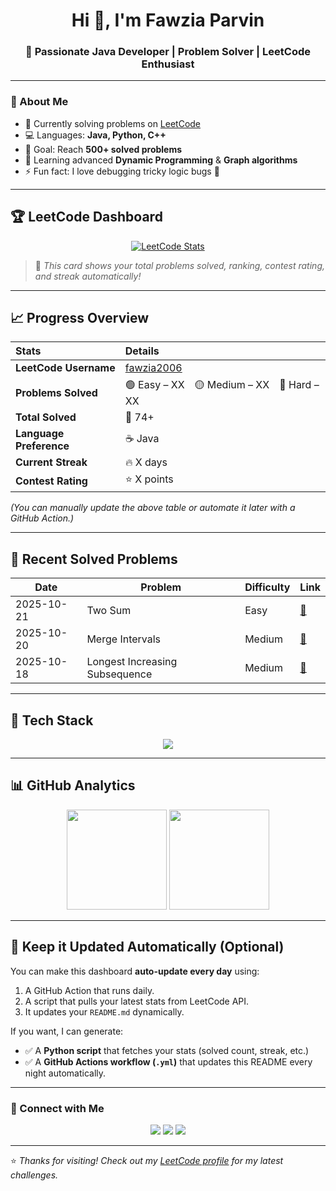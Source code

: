 <h1 align="center">Hi 👋, I'm Fawzia Parvin</h1>
<h3 align="center">🚀 Passionate Java Developer | Problem Solver | LeetCode Enthusiast</h3>

---

### 🧠 About Me
- 🔭 Currently solving problems on [LeetCode](https://leetcode.com/u/fawzia2006/)  
- 💻 Languages: **Java, Python, C++**
- 🎯 Goal: Reach **500+ solved problems**
- 🌱 Learning advanced **Dynamic Programming** & **Graph algorithms**
- ⚡ Fun fact: I love debugging tricky logic bugs 🐛  

---

## 🏆 LeetCode Dashboard

<p align="center">
  <a href="https://leetcode.com/u/fawzia2006/">
    <img src="https://leetcard.jacoblin.cool/fawzia2006?theme=dark&font=Baloo%20Bhai%202&ext=contest" alt="LeetCode Stats" />
  </a>
</p>

> 🧩 *This card shows your total problems solved, ranking, contest rating, and streak automatically!*

---

## 📈 Progress Overview

| Stats | Details |
|:------|:---------|
| **LeetCode Username** | [fawzia2006](https://leetcode.com/u/fawzia2006/) |
| **Problems Solved** | 🟢 Easy – XX 🟡 Medium – XX 🔴 Hard – XX |
| **Total Solved** | 🧮 74+ |
| **Language Preference** | ☕ Java |
| **Current Streak** | 🔥 X days |
| **Contest Rating** | ⭐ X points |

*(You can manually update the above table or automate it later with a GitHub Action.)*

---

## 🧾 Recent Solved Problems
| Date | Problem | Difficulty | Link |
|------|----------|-------------|------|
| 2025-10-21 | Two Sum | Easy | [🔗](https://leetcode.com/problems/two-sum) |
| 2025-10-20 | Merge Intervals | Medium | [🔗](https://leetcode.com/problems/merge-intervals) |
| 2025-10-18 | Longest Increasing Subsequence | Medium | [🔗](https://leetcode.com/problems/longest-increasing-subsequence) |

---

## 🧰 Tech Stack
<p align="center">
  <img src="https://skillicons.dev/icons?i=java,python,cpp,git,github,vscode,html,css" />
</p>

---

## 📊 GitHub Analytics

<p align="center">
  <img src="https://github-readme-stats.vercel.app/api?username=YOUR_GITHUB&show_icons=true&theme=tokyonight" height="160px"/>
  <img src="https://github-readme-stats.vercel.app/api/top-langs/?username=YOUR_GITHUB&layout=compact&theme=tokyonight" height="160px"/>
</p>

---

## 🔄 Keep it Updated Automatically (Optional)
You can make this dashboard **auto-update every day** using:
1. A GitHub Action that runs daily.
2. A script that pulls your latest stats from LeetCode API.
3. It updates your `README.md` dynamically.

If you want, I can generate:
- ✅ A **Python script** that fetches your stats (solved count, streak, etc.)  
- ✅ A **GitHub Actions workflow (`.yml`)** that updates this README every night automatically.

---

### 💬 Connect with Me
<p align="center">
  <a href="https://github.com/YOUR_GITHUB"><img src="https://img.shields.io/badge/GitHub-100000?style=for-the-badge&logo=github&logoColor=white"/></a>
  <a href="https://leetcode.com/u/fawzia2006/"><img src="https://img.shields.io/badge/LeetCode-FFA116?style=for-the-badge&logo=leetcode&logoColor=white"/></a>
  <a href="mailto:yourmail@gmail.com"><img src="https://img.shields.io/badge/Email-D14836?style=for-the-badge&logo=gmail&logoColor=white"/></a>
</p>

---

⭐ *Thanks for visiting! Check out my [LeetCode profile](https://leetcode.com/u/fawzia2006/) for my latest challenges.*

